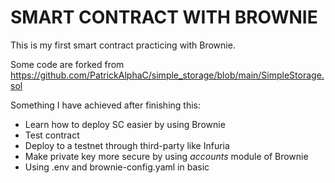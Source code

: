 # SMART CONTRACT WITH BROWNIE
This is my first smart contract practicing with Brownie. 

Some code are forked from https://github.com/PatrickAlphaC/simple_storage/blob/main/SimpleStorage.sol

Something I have achieved after finishing this:
- Learn how to deploy SC easier by using Brownie
- Test contract 
- Deploy to a testnet through third-party like Infuria
- Make private key more secure by using *accounts* module of Brownie
- Using .env and brownie-config.yaml in basic
